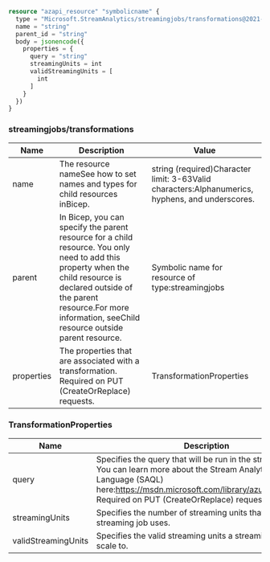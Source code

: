 ```terraform
resource "azapi_resource" "symbolicname" {
  type = "Microsoft.StreamAnalytics/streamingjobs/transformations@2021-10-01-preview"
  name = "string"
  parent_id = "string"
  body = jsonencode({
    properties = {
      query = "string"
      streamingUnits = int
      validStreamingUnits = [
        int
      ]
    }
  })
}

```

### streamingjobs/transformations

| Name | Description | Value |
|-|-|-|
| name | The resource nameSee how to set names and types for child resources inBicep. | string (required)Character limit: 3-63Valid characters:Alphanumerics, hyphens, and underscores. |
| parent | In Bicep, you can specify the parent resource for a child resource. You only need to add this property when the child resource is declared outside of the parent resource.For more information, seeChild resource outside parent resource. | Symbolic name for resource of type:streamingjobs |
| properties | The properties that are associated with a transformation. Required on PUT (CreateOrReplace) requests. | TransformationProperties |


### TransformationProperties

| Name | Description | Value |
|-|-|-|
| query | Specifies the query that will be run in the streaming job. You can learn more about the Stream Analytics Query Language (SAQL) here:https://msdn.microsoft.com/library/azure/dn834998. Required on PUT (CreateOrReplace) requests. | string |
| streamingUnits | Specifies the number of streaming units that the streaming job uses. | int |
| validStreamingUnits | Specifies the valid streaming units a streaming job can scale to. | int[] |


